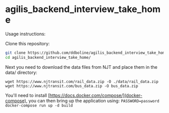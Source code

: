 # agilis_backend_interview_take_home

Usage instructions:

Clone this repository:

```bash
git clone https://github.com/ddboline/agilis_backend_interview_take_home.git
cd agilis_backend_interview_take_home/
```

Next you need to download the data files from NJT and place them in the data/ directory:

`wget https://www.njtransit.com/rail_data.zip -O ./data/rail_data.zip`
`wget https://www.njtransit.com/bus_data.zip -O bus_data.zip`

You'll need to install [https://docs.docker.com/compose/](docker-compose), you can then bring up the application using:
`PASSWORD=password docker-compose run up -d build`
